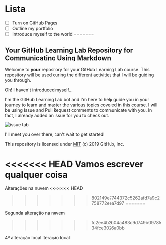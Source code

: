 
# Lista
- [ ] Turn on GitHub Pages
- [ ] Outline my portfolio
- [ ] Introduce myself to the world
=======
## Your GitHub Learning Lab Repository for Communicating Using Markdown

Welcome to **your** repository for your GitHub Learning Lab course. This repository will be used during the different activities that I will be guiding you through.

Oh! I haven't introduced myself...

I'm the GitHub Learning Lab bot and I'm here to help guide you in your journey to learn and master the various topics covered in this course. I will be using Issue and Pull Request comments to communicate with you. In fact, I already added an issue for you to check out.

![issue tab](https://lab.github.com/public/images/issue_tab.png)

I'll meet you over there, can't wait to get started!

This repository is licensed under [MIT](../LICENSE) (c) 2019 GitHub, Inc.

<<<<<<< HEAD
Vamos escrever qualquer coisa
=======
Alterações na nuvem
<<<<<<< HEAD
>>>>>>> 802149e7744372c5262afd7a9c2758772eea7d97
=======

Segunda alteração na nuvem


>>>>>>> fc2ee4b2b04a483c9d749b0978534fce3026a0bb

4ª alteração local
lteração local


